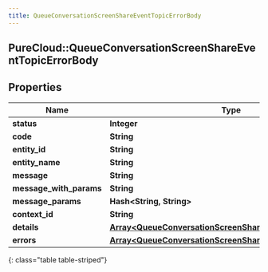 ```yaml
---
title: QueueConversationScreenShareEventTopicErrorBody
---
```

## PureCloud::QueueConversationScreenShareEventTopicErrorBody

## Properties

|Name | Type | Description | Notes|
|------------ | ------------- | ------------- | -------------|
| **status** | **Integer** |  | [optional] |
| **code** | **String** |  | [optional] |
| **entity_id** | **String** |  | [optional] |
| **entity_name** | **String** |  | [optional] |
| **message** | **String** |  | [optional] |
| **message_with_params** | **String** |  | [optional] |
| **message_params** | **Hash&lt;String, String&gt;** |  | [optional] |
| **context_id** | **String** |  | [optional] |
| **details** | [**Array&lt;QueueConversationScreenShareEventTopicDetail&gt;**](QueueConversationScreenShareEventTopicDetail.html) |  | [optional] |
| **errors** | [**Array&lt;QueueConversationScreenShareEventTopicErrorBody&gt;**](QueueConversationScreenShareEventTopicErrorBody.html) |  | [optional] |
{: class="table table-striped"}


